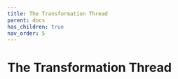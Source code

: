 ```yaml
---
title: The Transformation Thread
parent: docs
has_children: true
nav_order: 5
---
```


# The Transformation Thread
